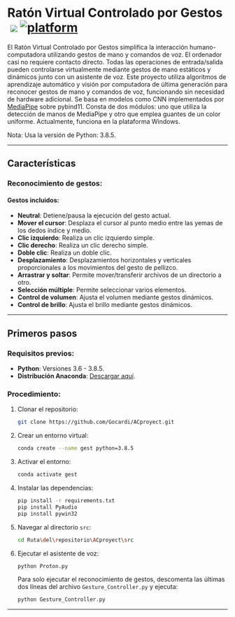 # Ratón Virtual Controlado por Gestos &nbsp;[![](https://img.shields.io/badge/python-3.8.5-blue.svg)](https://www.python.org/downloads/) [![platform](https://img.shields.io/badge/platform-windows-green.svg)](https://github.com/xenon-19/Gesture_Controller)

El Ratón Virtual Controlado por Gestos simplifica la interacción humano-computadora utilizando gestos de mano y comandos de voz. El ordenador casi no requiere contacto directo. Todas las operaciones de entrada/salida pueden controlarse virtualmente mediante gestos de mano estáticos y dinámicos junto con un asistente de voz. Este proyecto utiliza algoritmos de aprendizaje automático y visión por computadora de última generación para reconocer gestos de mano y comandos de voz, funcionando sin necesidad de hardware adicional. Se basa en modelos como CNN implementados por [MediaPipe](https://github.com/google/mediapipe) sobre pybind11. Consta de dos módulos: uno que utiliza la detección de manos de MediaPipe y otro que emplea guantes de un color uniforme. Actualmente, funciona en la plataforma Windows.

Nota: Usa la versión de Python: 3.8.5.

---

## Características

### Reconocimiento de gestos:

#### Gestos incluidos:
- **Neutral**: Detiene/pausa la ejecución del gesto actual.  
- **Mover el cursor**: Desplaza el cursor al punto medio entre las yemas de los dedos índice y medio.
- **Clic izquierdo**: Realiza un clic izquierdo simple.
- **Clic derecho**: Realiza un clic derecho simple.
- **Doble clic**: Realiza un doble clic.
- **Desplazamiento**: Desplazamientos horizontales y verticales proporcionales a los movimientos del gesto de pellizco.
- **Arrastrar y soltar**: Permite mover/transferir archivos de un directorio a otro.
- **Selección múltiple**: Permite seleccionar varios elementos.
- **Control de volumen**: Ajusta el volumen mediante gestos dinámicos.
- **Control de brillo**: Ajusta el brillo mediante gestos dinámicos.

---

## Primeros pasos

### Requisitos previos:
- **Python**: Versiones 3.6 - 3.8.5.
- **Distribución Anaconda**: [Descargar aquí](https://www.anaconda.com/products/individual).

### Procedimiento:

1. Clonar el repositorio:
   ```bash
   git clone https://github.com/Gocardi/ACproyect.git
   ```
2. Crear un entorno virtual:
   ```bash
   conda create --name gest python=3.8.5
   ```
3. Activar el entorno:
   ```bash
   conda activate gest
   ```
4. Instalar las dependencias:
   ```bash
   pip install -r requirements.txt
   pip install PyAudio
   pip install pywin32
   ```
5. Navegar al directorio `src`:
   ```bash
   cd Ruta\del\repositorio\ACproyect\src
   ```
6. Ejecutar el asistente de voz:
   ```bash
   python Proton.py
   ```
   Para solo ejecutar el reconocimiento de gestos, descomenta las últimas dos líneas del archivo `Gesture_Controller.py` y ejecuta:
   ```bash
   python Gesture_Controller.py
   ```

---